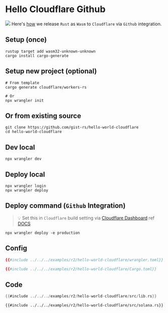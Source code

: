 # Hello Cloudflare Github

![](/assets/kat.png) <span class="speech-bubble">Here's [how](https://github.com/gist-rs/hello-world-cloudflare) we release `Rust` as `Wasm` to `Cloudflare` via `Github` integration.</span>

## Setup (once)
```shell
rustup target add wasm32-unknown-unknown
cargo install cargo-generate
```

## Setup new project (optional)
```shell
# From template
cargo generate cloudflare/workers-rs

# Or
npx wrangler init
```

## Or from existing source
```shell
git clone https://github.com/gist-rs/hello-world-cloudflare
cd hello-world-cloudflare
```

## Dev local

```shell
npx wrangler dev
```

## Deploy local

```shell
npx wrangler login
npx wrangler deploy
```

## Deploy command (`Github` Integration)
> 💡 Set this in `Cloudflare` build setting via [Cloudflare Dashboard](https://dash.cloudflare.com/) ref [DOCS](https://developers.cloudflare.com/workers/ci-cd/builds/configuration/)

```shell
npx wrangler deploy -e production
```

## Config

<tabs>
<tab label="wrangler.toml">

```toml
{{#include ../../../examples/r2/hello-world-cloudflare/wrangler.toml}}
```

</tab>
<tab label="Cargo.toml">

```toml
{{#include ../../../examples/r2/hello-world-cloudflare/Cargo.toml}}
```

</tab>
</tabs>

## Code

<tabs>
</tab>
<tab label="lib.rs">

```rust
{{#include ../../../examples/r2/hello-world-cloudflare/src/lib.rs}}
```

</tab>
<tab label="solana.rs">

```rust,editable
{{#include ../../../examples/r2/hello-world-cloudflare/src/solana.rs}}
```

</tab>
</tabs>
